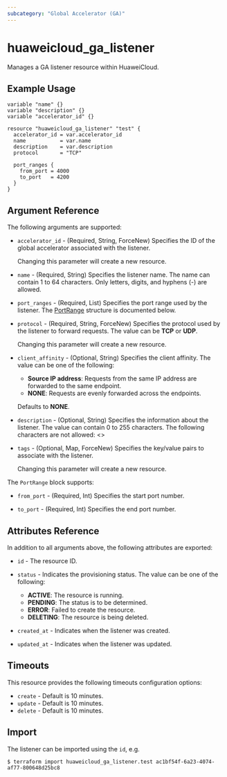 ```yaml
---
subcategory: "Global Accelerator (GA)"
---
```


# huaweicloud_ga_listener

Manages a GA listener resource within HuaweiCloud.

## Example Usage

```HCL
variable "name" {}
variable "description" {}
variable "accelerator_id" {}

resource "huaweicloud_ga_listener" "test" {
  accelerator_id = var.accelerator_id
  name           = var.name
  description    = var.description
  protocol       = "TCP"

  port_ranges {
    from_port = 4000
    to_port   = 4200
  }
}
```

## Argument Reference

The following arguments are supported:

* `accelerator_id` - (Required, String, ForceNew) Specifies the ID of the global accelerator associated with the listener.

  Changing this parameter will create a new resource.

* `name` - (Required, String) Specifies the listener name. The name can contain 1 to 64 characters.
  Only letters, digits, and hyphens (-) are allowed.

* `port_ranges` - (Required, List) Specifies the port range used by the listener.
  The [PortRange](#Listener_PortRange) structure is documented below.

* `protocol` - (Required, String, ForceNew) Specifies the protocol used by the listener to forward requests.
  The value can be **TCP** or **UDP**.

  Changing this parameter will create a new resource.

* `client_affinity` - (Optional, String) Specifies the client affinity. The value can be one of the following:
  + **Source IP address**: Requests from the same IP address are forwarded to the same endpoint.
  + **NONE**: Requests are evenly forwarded across the endpoints.

  Defaults to **NONE**.

* `description` - (Optional, String) Specifies the information about the listener.
  The value can contain 0 to 255 characters. The following characters are not allowed: <>

* `tags` - (Optional, Map, ForceNew) Specifies the key/value pairs to associate with the listener.

  Changing this parameter will create a new resource.

<a name="Listener_PortRange"></a>
The `PortRange` block supports:

* `from_port` - (Required, Int) Specifies the start port number.

* `to_port` - (Required, Int) Specifies the end port number.

## Attributes Reference

In addition to all arguments above, the following attributes are exported:

* `id` - The resource ID.

* `status` - Indicates the provisioning status. The value can be one of the following:
  + **ACTIVE**: The resource is running.
  + **PENDING**: The status is to be determined.
  + **ERROR**: Failed to create the resource.
  + **DELETING**: The resource is being deleted.

* `created_at` - Indicates when the listener was created.

* `updated_at` - Indicates when the listener was updated.
  
## Timeouts

This resource provides the following timeouts configuration options:

* `create` - Default is 10 minutes.
* `update` - Default is 10 minutes.
* `delete` - Default is 10 minutes.

## Import

The listener can be imported using the `id`, e.g.

```
$ terraform import huaweicloud_ga_listener.test ac1bf54f-6a23-4074-af77-800648d25bc8
```
